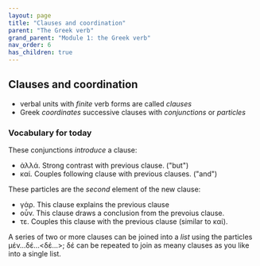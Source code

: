 ```yaml
---
layout: page
title: "Clauses and coordination"
parent: "The Greek verb"
grand_parent: "Module 1: the Greek verb"
nav_order: 6
has_children: true
---
```


## Clauses and coordination


- verbal units with *finite* verb forms are called *clauses*
- Greek *coordinates* successive clauses with *conjunctions* or *particles*





### Vocabulary for today

These conjunctions *introduce* a clause:

- ἀλλά.  Strong contrast with previous clause. ("but")
- καί. Couples following clause with previous clauses. ("and")

These particles are the *second* element of the new clause:


- γάρ. This clause explains the previous clause
- οὖν. This clause draws a conclusion from the prevoius clause.
- τε.  Couples this clause with the previous clause (similar to καί).

A series of two or more clauses can be joined into a *list* using the particles μέν…δέ…<δέ…>; δέ can be repeated to join as meany clauses as you like into a single list.

